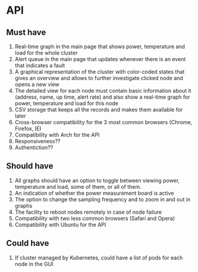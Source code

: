 # API

## Must have
1. Real-time graph in the main page that shows power, temperature and load for the whole cluster
2. Alert queue in the main page that updates whenever there is an event that indicates a fault
3. A graphical representation of the cluster with color-coded states that gives an overview and allows to further investigate clicked node and opens a new view
4. The detailed view for each node must contain basic information about it (address, name, up time, alert rate) and also show a real-time graph for power, temperature and load for this node
5. CSV storage that keeps all the records and makes them available for later
6. Cross-browser compatibility for the 3 most common browsers (Chrome, Firefox, IE)
7. Compatibility with Arch for the API
8. Responsiveness??
9. Authentiction?? 

## Should have
1. All graphs should have an option to toggle between viewing power, temperature and load, some of them, or all of them.
2. An indication of whether the power measurement board is active
3. The option to change the sampling frequency and to zoom in and out in graphs
4. The facility to reboot nodes remotely in case of node failure
5. Compatibility with two less common browsers (Safari and Opera)
6. Compatibility with Ubuntu for the API

## Could have
1. If cluster managed by Kubernetes, could have a list of pods for each node in the GUI